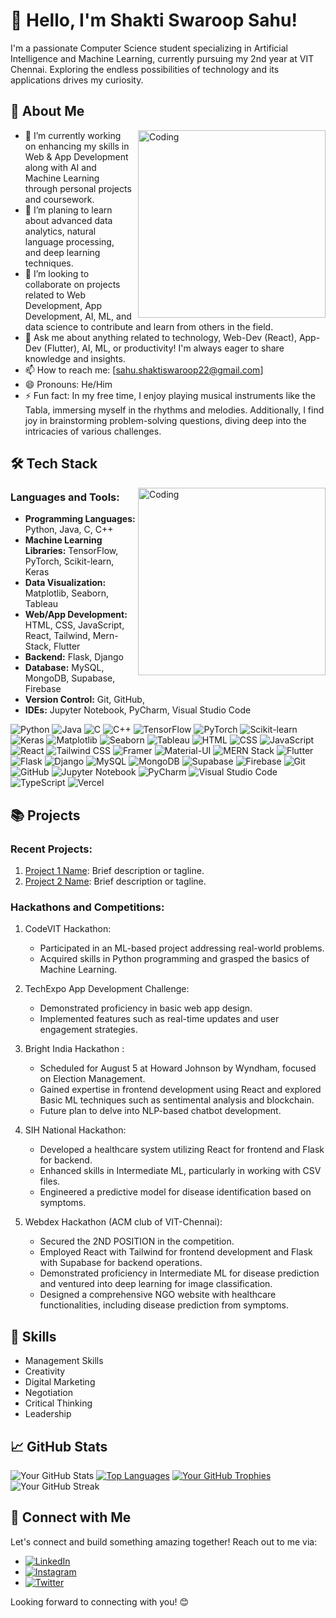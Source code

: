# 👋 Hello, I'm Shakti Swaroop Sahu!

I'm a passionate Computer Science student specializing in Artificial Intelligence and Machine Learning, currently pursuing my 2nd year at VIT Chennai. Exploring the endless possibilities of technology and its applications drives my curiosity.


## 🚀 About Me

<img align="right" alt="Coding" width="300" style="margin-left: 10px;" src="https://user-images.githubusercontent.com/74038190/221352989-518609ab-b4d1-459e-929f-a08cd2bd9b3c.gif"> 

- 🔭 I’m currently working on enhancing my skills in Web & App Development along with AI and Machine Learning through personal projects and coursework.
- 🌱 I’m planing to learn about advanced data analytics, natural language processing, and deep learning techniques.
- 👯 I’m looking to collaborate on projects related to Web Development, App Development, AI, ML, and data science to contribute and learn from others in the field.
- 💬 Ask me about anything related to technology, Web-Dev (React), App-Dev (Flutter), AI, ML, or productivity! I'm always eager to share knowledge and insights.
- 📫 How to reach me: [sahu.shaktiswaroop22@gmail.com]
- 😄 Pronouns: He/Him
- ⚡ Fun fact: In my free time, I enjoy playing musical instruments like the Tabla, immersing myself in the rhythms and melodies. Additionally, I find joy in brainstorming problem-solving questions, diving deep into the intricacies of various challenges.

## 🛠️ Tech Stack

<img align="right" alt="Coding" width="300" src="https://user-images.githubusercontent.com/74038190/229223263-cf2e4b07-2615-4f87-9c38-e37600f8381a.gif">

### Languages and Tools:
- **Programming Languages:** Python, Java, C, C++
- **Machine Learning Libraries:** TensorFlow, PyTorch, Scikit-learn, Keras
- **Data Visualization:** Matplotlib, Seaborn, Tableau
- **Web/App Development:** HTML, CSS, JavaScript, React, Tailwind, Mern-Stack, Flutter
- **Backend:** Flask, Django
- **Database:** MySQL, MongoDB, Supabase, Firebase
- **Version Control:** Git, GitHub,
- **IDEs:** Jupyter Notebook, PyCharm, Visual Studio Code

![Python](https://img.shields.io/badge/-Python-3776AB?style=for-the-badge&logo=python&logoColor=white)
![Java](https://img.shields.io/badge/-Java-007396?style=for-the-badge&logo=java&logoColor=white)
![C](https://img.shields.io/badge/-C-A8B9CC?style=for-the-badge&logo=c&logoColor=white)
![C++](https://img.shields.io/badge/-C++-00599C?style=for-the-badge&logo=c%2B%2B&logoColor=white)
![TensorFlow](https://img.shields.io/badge/-TensorFlow-FF6F00?style=for-the-badge&logo=tensorflow&logoColor=white)
![PyTorch](https://img.shields.io/badge/-PyTorch-EE4C2C?style=for-the-badge&logo=pytorch&logoColor=white)
![Scikit-learn](https://img.shields.io/badge/-Scikit--learn-F7931E?style=for-the-badge&logo=scikit-learn&logoColor=white)
![Keras](https://img.shields.io/badge/-Keras-D00000?style=for-the-badge&logo=keras&logoColor=white)
![Matplotlib](https://img.shields.io/badge/-Matplotlib-3776AB?style=for-the-badge&logo=python&logoColor=white)
![Seaborn](https://img.shields.io/badge/-Seaborn-3776AB?style=for-the-badge&logo=python&logoColor=white)
![Tableau](https://img.shields.io/badge/-Tableau-003366?style=for-the-badge&logo=tableau&logoColor=white)
![HTML](https://img.shields.io/badge/-HTML-E34F26?style=for-the-badge&logo=html5&logoColor=white)
![CSS](https://img.shields.io/badge/-CSS-1572B6?style=for-the-badge&logo=css3&logoColor=white)
![JavaScript](https://img.shields.io/badge/-JavaScript-F7DF1E?style=for-the-badge&logo=javascript&logoColor=black)
![React](https://img.shields.io/badge/-React-61DAFB?style=for-the-badge&logo=react&logoColor=black)
![Tailwind CSS](https://img.shields.io/badge/-Tailwind%20CSS-38B2AC?style=for-the-badge&logo=tailwind-css&logoColor=white)
![Framer](https://img.shields.io/badge/-Framer-0055FF?style=for-the-badge&logo=framer&logoColor=white)
![Material-UI](https://img.shields.io/badge/-Material--UI-0081CB?style=for-the-badge&logo=material-ui&logoColor=white)
![MERN Stack](https://img.shields.io/badge/-MERN%20Stack-000000?style=for-the-badge&logo=mongodb&logoColor=white)
![Flutter](https://img.shields.io/badge/-Flutter-02569B?style=for-the-badge&logo=flutter&logoColor=white)
![Flask](https://img.shields.io/badge/-Flask-000000?style=for-the-badge&logo=flask&logoColor=white)
![Django](https://img.shields.io/badge/-Django-092E20?style=for-the-badge&logo=django&logoColor=white)
![MySQL](https://img.shields.io/badge/-MySQL-4479A1?style=for-the-badge&logo=mysql&logoColor=white)
![MongoDB](https://img.shields.io/badge/-MongoDB-47A248?style=for-the-badge&logo=mongodb&logoColor=white)
![Supabase](https://img.shields.io/badge/-Supabase-000000?style=for-the-badge&logo=supabase&logoColor=white)
![Firebase](https://img.shields.io/badge/-Firebase-FFCA28?style=for-the-badge&logo=firebase&logoColor=black)
![Git](https://img.shields.io/badge/-Git-F05032?style=for-the-badge&logo=git&logoColor=white)
![GitHub](https://img.shields.io/badge/-GitHub-181717?style=for-the-badge&logo=github&logoColor=white)
![Jupyter Notebook](https://img.shields.io/badge/-Jupyter%20Notebook-F37626?style=for-the-badge&logo=jupyter&logoColor=white)
![PyCharm](https://img.shields.io/badge/-PyCharm-000000?style=for-the-badge&logo=pycharm&logoColor=white)
![Visual Studio Code](https://img.shields.io/badge/-Visual%20Studio%20Code-007ACC?style=for-the-badge&logo=visual-studio-code&logoColor=white)
![TypeScript](https://img.shields.io/badge/-TypeScript-3178C6?style=for-the-badge&logo=typescript&logoColor=white)
![Vercel](https://img.shields.io/badge/-Vercel-000000?style=for-the-badge&logo=vercel&logoColor=white)

## 📚 Projects

### Recent Projects:
1. [Project 1 Name](link-to-project-1): Brief description or tagline.
2. [Project 2 Name](link-to-project-2): Brief description or tagline.

### Hackathons and Competitions:
   1. CodeVIT Hackathon:
      - Participated in an ML-based project addressing real-world problems.
      - Acquired skills in Python programming and grasped the basics of Machine Learning.
   
   2. TechExpo App Development Challenge:
      - Demonstrated proficiency in basic web app design.
      - Implemented features such as real-time updates and user engagement strategies.

   3. Bright India Hackathon :
      - Scheduled for August 5 at Howard Johnson by Wyndham, focused on Election Management.
      - Gained expertise in frontend development using React and explored Basic ML techniques such as sentimental analysis and blockchain.
      - Future plan to delve into NLP-based chatbot development.

   4. SIH National Hackathon:
      - Developed a healthcare system utilizing React for frontend and Flask for backend.
      - Enhanced skills in Intermediate ML, particularly in working with CSV files.
      - Engineered a predictive model for disease identification based on symptoms.

   5. Webdex Hackathon (ACM club of VIT-Chennai):
      - Secured the 2ND POSITION in the competition.
      - Employed React with Tailwind for frontend development and Flask with Supabase for backend operations.
      - Demonstrated proficiency in Intermediate ML for disease prediction and ventured into deep learning for image classification.
      - Designed a comprehensive NGO website with healthcare functionalities, including disease prediction from symptoms.

## 📝 Skills

- Management Skills
- Creativity
- Digital Marketing
- Negotiation
- Critical Thinking
- Leadership


## 📈 GitHub Stats

![Your GitHub Stats](https://github-readme-stats.vercel.app/api?username=prosws2210&show_icons=true&theme=radical&hide_rank=false&count_private=true)
[![Top Languages](https://github-readme-stats.vercel.app/api/top-langs/?username=prosws2210&layout=compact)](https://github.com/prosws2210)
[![Your GitHub Trophies](https://github-profile-trophy.vercel.app/?username=prosws2210&theme=dracula)](https://github.com/prosws2210)
![Your GitHub Streak](https://github-readme-streak-stats.herokuapp.com/?user=prosws2210)


## 🤝 Connect with Me

Let's connect and build something amazing together! Reach out to me via:

- [![LinkedIn](https://img.shields.io/badge/-yourname-blue?style=flat-square&logo=linkedin&logoColor=white&link=https://www.linkedin.com/in/prosws2210/)](https://www.linkedin.com/in/shakti-swaroop-sahu-a92574216/)
- [![Instagram](https://img.shields.io/badge/-prosws2210-%23E4405F?style=flat-square&logo=instagram&logoColor=white)](https://www.instagram.com/s.w.s_2210/)
- [![Twitter](https://img.shields.io/twitter/follow/prosws2210?style=social)](https://twitter.com/Sws_2210)


Looking forward to connecting with you! 😊

